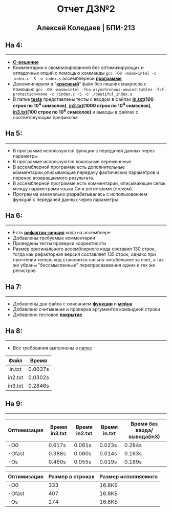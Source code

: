 # <center><strong> Отчет ДЗ№2 </strong></center>
## <center> Алексей Коледаев | БПИ-213 </center>

## На 4:
<hr/>

- **[C-решение](./index.c)**
- Комментарии к скомпилированной без оптимизирующих и отладочных опций с помощью комманды `gcc -O0 -masm=intel -c index.c -S -o index.s` ассемблерной __[программе](./index.s)__ 
- Декомпилируем в "**[красивый](./beautiful_index.s)**" файл без лишних макросов с помощью `gcc -O0 -masm=intel -fno-asynchronous-unwind-tables -fcf-protection=none -c /index.c -S -o ./beutiful_index.s`
- В папке **[tests](./tests/)** представлены тесты с вводом в файлах **[in.txt](./tests/in.txt)(100 строк по $10^4$ символов)**, **[in2.txt](./tests/in2.txt)(1000 строк по $10^4$ символов)**, **[in3.txt](./tests/in3.txt)(100 строк по $10^6$ символов)** и выводы в файлах с соответсвующим префиксом

## На 5:
<hr/>

- В программе используются функции с передачей данных через параметры 
- В программе используются локальные переменнные
- В ассемблерной программе есть дополнительные комментарии,описывающие передачу фактических параметров и перенос возвращаемого результата.
- В ассемблерной программе есть комментарии, описывающие связь между параметрами языка Си и регистрами (стеком).
- Программа изначально разрабатывалась с использованием функций с передачей данных через параметры

## На 6:
<hr/>

- Есть **[рефактор-версия](./beautiful_index_refactored.s)** кода на ассемблере
- Добавлены требуемые комментарии
- Проведены тесты проверки корректности
- Размер оригинального ассемблерного кода составил 130 строк, тогда как рефакторная версия составляет 135 строк, однако при прочтении теперь код становится сильно читабельнее за счет, а так же убраны "бессмысленные" перепресваивания одних и тех же регистров

## На 7:
<hr/>

- Добавлены два файла с описанием **[функции](./part1.s)** и **[мейна](./part2.s)**
- Добавлено считывание и проверка аргументов командной строки
- Добавлено тестовое **[покрытие](./tests/)**

## На 8:
<hr/>

- Все требования выполнены в [папке](./8/)
  
| Файл       | Время          
| :-:        |:-:
| in.txt     | 0.0037s
| in2.txt     | 0.0302s
| in3.txt |0.2846s

## На 9:
<hr/>

Оптимизация | Время in3.txt | Время in2.txt | Время in.txt | Время без ввода/вывода(in3)
-|-|-|-|-
-O0| 0.617s| 0.061s | 0.023s | 0.284s
-Ofast| 0.388s| 0.060s | 0.014s | 0.163s
-Os| 0.460s| 0.055s | 0.019s | 0.189s

|Оптимизация | Размер в строках | Размер исполняемого|
|------------|--------|-|
|-O0|  333 | 16.8КБ
|-Ofast| 407 | 16.8КБ
|-Os| 274 | 16.8КБ